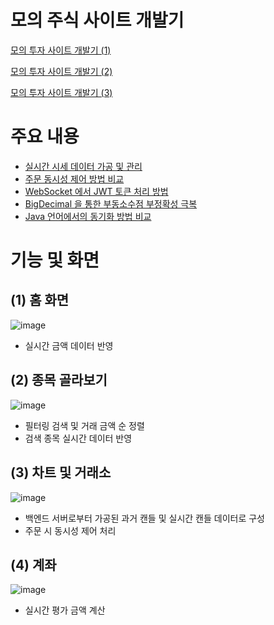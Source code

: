 # 모의 주식 사이트 개발기

[모의 투자 사이트 개발기 (1)](https://happyzodiac.tistory.com/110)

[모의 투자 사이트 개발기 (2)](https://happyzodiac.tistory.com/115)

[모의 투자 사이트 개발기 (3)](https://happyzodiac.tistory.com/119)

# 주요 내용

- [실시간 시세 데이터 가공 및 관리](https://happyzodiac.tistory.com/117)
- [주문 동시성 제어 방법 비교](https://happyzodiac.tistory.com/116)
- [WebSocket 에서 JWT 토큰 처리 방법](https://happyzodiac.tistory.com/118)
- [BigDecimal 을 통한 부동소수점 부정확성 극복](https://happyzodiac.tistory.com/109)
- [Java 언어에서의 동기화 방법 비교](https://happyzodiac.tistory.com/107)

# 기능 및 화면

## (1) 홈 화면

![image](https://github.com/user-attachments/assets/8b12d4c5-8d80-4a7b-a0c6-dd65f85c82ee)

- 실시간 금액 데이터 반영

## (2) 종목 골라보기

![image](https://github.com/user-attachments/assets/c70f3506-f99e-40f5-93ae-3440a9179944)

- 필터링 검색 및 거래 금액 순 정렬
- 검색 종목 실시간 데이터 반영

## (3) 차트 및 거래소

![image](https://github.com/user-attachments/assets/21d76841-6ab1-44f1-aff0-a9643b222330)

- 백엔드 서버로부터 가공된 과거 캔들 및 실시간 캔들 데이터로 구성
- 주문 시 동시성 제어 처리

## (4) 계좌

![image](https://github.com/user-attachments/assets/95f1c5e7-6799-4991-b909-733e57dfe657)

- 실시간 평가 금액 계산
